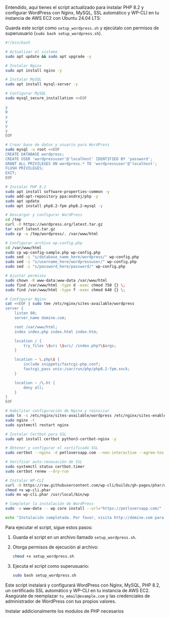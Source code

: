 Entendido, aquí tienes el script actualizado para instalar PHP 8.2 y configurar WordPress con Nginx, MySQL, SSL automático y WP-CLI en tu instancia de AWS EC2 con Ubuntu 24.04 LTS:

Guarda este script como `setup_wordpress.sh` y ejecútalo con permisos de superusuario (`sudo bash setup_wordpress.sh`).

```bash
#!/bin/bash

# Actualizar el sistema
sudo apt update && sudo apt upgrade -y

# Instalar Nginx
sudo apt install nginx -y

# Instalar MySQL
sudo apt install mysql-server -y

# Configurar MySQL
sudo mysql_secure_installation <<EOF

y
0
y
y
y
y
EOF

# Crear base de datos y usuario para WordPress
sudo mysql -u root <<EOF
CREATE DATABASE wordpress;
CREATE USER 'wordpressuser'@'localhost' IDENTIFIED BY 'password';
GRANT ALL PRIVILEGES ON wordpress.* TO 'wordpressuser'@'localhost';
FLUSH PRIVILEGES;
EXIT;
EOF

# Instalar PHP 8.2
sudo apt install software-properties-common -y
sudo add-apt-repository ppa:ondrej/php -y
sudo apt update
sudo apt install php8.2-fpm php8.2-mysql -y

# Descargar y configurar WordPress
cd /tmp
curl -O https://wordpress.org/latest.tar.gz
tar xzvf latest.tar.gz
sudo cp -a /tmp/wordpress/. /var/www/html

# Configurar archivo wp-config.php
cd /var/www/html
sudo cp wp-config-sample.php wp-config.php
sudo sed -i "s/database_name_here/wordpress/" wp-config.php
sudo sed -i "s/username_here/wordpressuser/" wp-config.php
sudo sed -i "s/password_here/password/" wp-config.php

# Ajustar permisos
sudo chown -R www-data:www-data /var/www/html
sudo find /var/www/html -type d -exec chmod 750 {} \;
sudo find /var/www/html -type f -exec chmod 640 {} \;

# Configurar Nginx
cat <<EOF | sudo tee /etc/nginx/sites-available/wordpress
server {
    listen 80;
    server_name domine.com;

    root /var/www/html;
    index index.php index.html index.htm;

    location / {
        try_files \$uri \$uri/ /index.php?\$args;
    }

    location ~ \.php\$ {
        include snippets/fastcgi-php.conf;
        fastcgi_pass unix:/var/run/php/php8.2-fpm.sock;
    }

    location ~ /\.ht {
        deny all;
    }
}
EOF

# Habilitar configuración de Nginx y reiniciar
sudo ln -s /etc/nginx/sites-available/wordpress /etc/nginx/sites-enabled/
sudo nginx -t
sudo systemctl restart nginx

# Instalar Certbot para SSL
sudo apt install certbot python3-certbot-nginx -y

# Obtener y configurar el certificado SSL
sudo certbot --nginx -d petloversapp.com --non-interactive --agree-tos -m tu_email@example.com

# Verificar auto-renovación de SSL
sudo systemctl status certbot.timer
sudo certbot renew --dry-run

# Instalar WP-CLI
curl -O https://raw.githubusercontent.com/wp-cli/builds/gh-pages/phar/wp-cli.phar
chmod +x wp-cli.phar
sudo mv wp-cli.phar /usr/local/bin/wp

# Completar la instalación de WordPress
sudo -u www-data -- wp core install --url="https://petloversapp.com/" --title="Pet Lovers App" --admin_user="admin" --admin_password="password" --admin_email="petloversapp2024@gmail.com"

echo "Instalación completada. Por favor, visita http://domine.com para verificar."
```

Para ejecutar el script, sigue estos pasos:

1. Guarda el script en un archivo llamado `setup_wordpress.sh`.
2. Otorga permisos de ejecución al archivo:

    ```bash
    chmod +x setup_wordpress.sh
    ```

3. Ejecuta el script como superusuario:

    ```bash
    sudo bash setup_wordpress.sh
    ```

Este script instalará y configurará WordPress con Nginx, MySQL, PHP 8.2, un certificado SSL automático y WP-CLI en tu instancia de AWS EC2. Asegúrate de reemplazar `tu_email@example.com` y las credenciales de administrador de WordPress con tus propios valores.

Instalar addicionalmente los modulos de PHP necesarios
